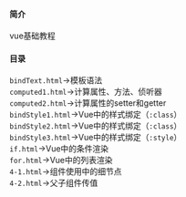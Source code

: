 #### 简介
vue基础教程
#### 目录
`bindText.html`->模板语法<br>
`computed1.html`->计算属性、方法、侦听器<br>
`computed2.html`->计算属性的setter和getter<br>
`bindStyle1.html`->Vue中的样式绑定（`:class`）<br>
`bindStyle2.html`->Vue中的样式绑定（`:class`）<br>
`bindStyle3.html`->Vue中的样式绑定（`:style`）<br>
`if.html`->Vue中的条件渲染<br>
`for.html`->Vue中的列表渲染<br>
`4-1.html`->组件使用中的细节点<br>
`4-2.html`->父子组件传值<br>
